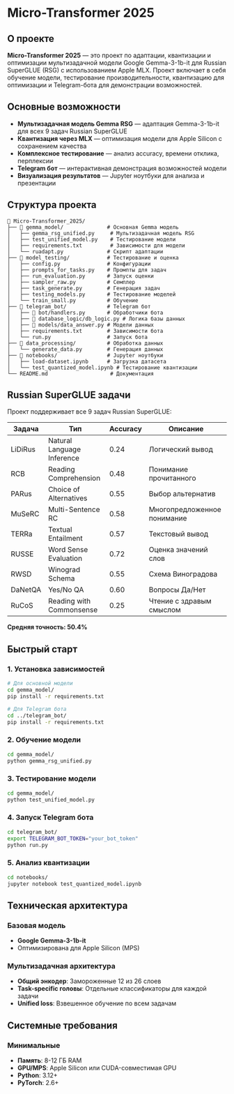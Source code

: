 # Micro-Transformer 2025

## О проекте

**Micro-Transformer 2025** — это проект по адаптации, квантизации и оптимизации мультизадачной модели Google Gemma-3-1b-it для Russian SuperGLUE (RSG) с использованием Apple MLX. Проект включает в себя обучение модели, тестирование производительности, квантизацию для оптимизации и Telegram-бота для демонстрации возможностей.

## Основные возможности

- **Мультизадачная модель Gemma RSG** — адаптация Gemma-3-1b-it для всех 9 задач Russian SuperGLUE
- **Квантизация через MLX** — оптимизация модели для Apple Silicon с сохранением качества
- **Комплексное тестирование** — анализ accuracy, времени отклика, перплексии
- **Telegram бот** — интерактивная демонстрация возможностей модели
- **Визуализация результатов** — Jupyter ноутбуки для анализа и презентации

## Структура проекта

```
📁 Micro-Transformer_2025/
├── 📁 gemma_model/              # Основная Gemma модель
│   ├── gemma_rsg_unified.py     # Мультизадачная модель RSG
│   ├── test_unified_model.py    # Тестирование модели
│   ├── requirements.txt         # Зависимости для модели
│   └── ruadapt.py              # Скрипт адаптации
├── 📁 model_testing/            # Тестирование и оценка
│   ├── config.py               # Конфигурации
│   ├── prompts_for_tasks.py    # Промпты для задач
│   ├── run_evaluation.py       # Запуск оценки
│   ├── sampler_raw.py          # Семплер
│   ├── task_generate.py        # Генерация задач
│   ├── testing_models.py       # Тестирование моделей
│   └── train_small.py          # Обучение
├── 📁 telegram_bot/             # Telegram бот
│   ├── 📁 bot/handlers.py       # Обработчики бота
│   ├── 📁 database_logic/db_logic.py # Логика базы данных
│   ├── 📁 models/data_answer.py # Модели данных
│   ├── requirements.txt        # Зависимости бота
│   └── run.py                  # Запуск бота
├── 📁 data_processing/          # Обработка данных
│   └── generate_data.py        # Генерация данных
├── 📁 notebooks/                # Jupyter ноутбуки
│   ├── load-dataset.ipynb      # Загрузка датасета
│   └── test_quantized_model.ipynb # Тестирование квантизации
└── README.md                    # Документация
```

## Russian SuperGLUE задачи

Проект поддерживает все 9 задач Russian SuperGLUE:

| Задача  | Тип                           | Accuracy | Описание                    |
|---------|-------------------------------|----------|-----------------------------|
| LiDiRus | Natural Language Inference    | 0.24     | Логический вывод           |
| RCB     | Reading Comprehension         | 0.48     | Понимание прочитанного     |
| PARus   | Choice of Alternatives       | 0.55     | Выбор альтернатив          |
| MuSeRC  | Multi-Sentence RC             | 0.58     | Многопредложенное понимание |
| TERRa   | Textual Entailment           | 0.57     | Текстовый вывод            |
| RUSSE   | Word Sense Evaluation        | 0.72     | Оценка значений слов       |
| RWSD    | Winograd Schema              | 0.55     | Схема Виноградова          |
| DaNetQA | Yes/No QA                    | 0.60     | Вопросы Да/Нет             |
| RuCoS   | Reading with Commonsense     | 0.25     | Чтение с здравым смыслом   |

**Средняя точность: 50.4%**

## Быстрый старт

### 1. Установка зависимостей

```bash
# Для основной модели
cd gemma_model/
pip install -r requirements.txt

# Для Telegram бота
cd ../telegram_bot/
pip install -r requirements.txt
```

### 2. Обучение модели

```bash
cd gemma_model/
python gemma_rsg_unified.py
```

### 3. Тестирование модели

```bash
cd gemma_model/
python test_unified_model.py
```

### 4. Запуск Telegram бота

```bash
cd telegram_bot/
export TELEGRAM_BOT_TOKEN="your_bot_token"
python run.py
```

### 5. Анализ квантизации

```bash
cd notebooks/
jupyter notebook test_quantized_model.ipynb
```

## Техническая архитектура

### Базовая модель
- **Google Gemma-3-1b-it** 
- Оптимизирована для Apple Silicon (MPS)

### Мультизадачная архитектура
- **Общий энкодер**: Замороженные 12 из 26 слоев
- **Task-specific головы**: Отдельные классификаторы для каждой задачи
- **Unified loss**: Взвешенное обучение по всем задачам

## Системные требования

### Минимальные
- **Память**: 8-12 ГБ RAM
- **GPU/MPS**: Apple Silicon или CUDA-совместимая GPU
- **Python**: 3.12+
- **PyTorch**: 2.6+

